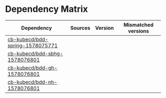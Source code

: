 # Dependency Matrix

Dependency | Sources | Version | Mismatched versions
---------- | ------- | ------- | -------------------
[cb-kubecd/bdd-spring-1578075771](https://github.com/cb-kubecd/bdd-spring-1578075771.git) |  | []() | 
[cb-kubecd/bdd-sbhg-1578076801](https://github.com/cb-kubecd/bdd-sbhg-1578076801.git) |  | []() | 
[cb-kubecd/bdd-gh-1578076801](https://github.com/cb-kubecd/bdd-gh-1578076801.git) |  | []() | 
[cb-kubecd/bdd-nh-1578076801](https://github.com/cb-kubecd/bdd-nh-1578076801.git) |  | []() | 
